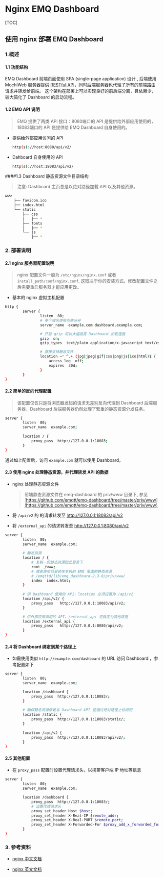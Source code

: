 # Nginx EMQ Dashboard

[TOC]

## 使用 nginx 部署 EMQ Dashboard

### 1.概述

#### 1.1 功能结构 

EMQ Dashboard 前端页面使用 SPA (single-page application) 设计 , 后端使用 MochiWeb 服务器提供 [RESTful API](http://emqtt.io/docs/v2/rest.html)，同时后端服务器也代理了所有的前端路由请求并转发给前端。 这个架构在部署上可以实现良好的前后端分离，且依赖少，较大简化了 Dashboard 的启动流程。

#### 1.2 EMQ API 说明

> EMQ 提供了两类 API 接口：8080端口的 API 是提供给外部应用使用的，18083端口的 API 是提供给 EMQ Dashboard 自身使用的。　

- 提供给外部应用访问的 API

  ```bash
  http(s)://host:8080/api/v2/
  ```

- Dahboard 自身使用的 API

  ```bash
  http(s)://host:18083/api/v2/
  ```

####1.3  Dashboard 静态资源文件目录结构

> 注意: Dashboard 主页总是以绝对路径加载 API 以及其他资源。

```bash
www
    ├── favicon.ico
    ├── index.html
    └── static
        ├── css
        │   ├── *
        ├── fonts
        │   ├── *
        └── js
            ├── *
```



### 2. 部署说明

#### 2.1 nginx 服务器配置说明
> nginx 配置文件一般为 `/etc/nginx/nginx.conf` 或者 `install_path/conf/nginx.conf`, 这取决于你的安装方式。修改配置文件之后需要重启服务器才能应用更改。

- 基本的 nginx 虚拟主机配置

```bash
http {
        server {
                listen  80;
                # 多个域名使用空格分开
                server_name  example.com dashboard.example.com;

                # 开启 gzip 可以大幅提高 Dashboard 加载速度
                gzip  on;
                gzip_types  text/plain application/x-javascript text/css application/javascript text/javascript;

                # 直接支持静态文件
                location ~* ^.+.(jpg|jpeg|gif|css|png|js|ico|html)$ {
                    access_log  off;
                    expires  30d;
                }
        }
}
```

#### 2.2 简单的反向代理配置

> 该配置仅仅只是将浏览器发起的请求无差别反向代理到 Dashboard 后端服务器，Dashboard 后端服务器仍然处理了繁重的静态资源分发任务。

```bash
server {
        listen  80;
        server_name  example.com;
        
        location / {
            proxy_pass  http://127.0.0.1:18083;
        }
}
```

通过如上配置后，访问 `example.com` 就可以使用 Dashboard。

#### 2.3 使用 nginx 处理静态资源，并代理转发 API 的数据

- nginx 处理静态资源文件

  > 前端静态资源文件在 emq-dashboard 的 priv/www 目录下, 参见[https://github.com/emqtt/emq-dashboard/tree/master/priv/www](https://github.com/emqtt/emq-dashboard/tree/master/priv/www)  

- 将 `/api/v2` 的 的请求转发至 http://127.0.0.1:18083/api/v2

- 将 `/external_api` 的请求转发至 http://127.0.0.1:8080/api/v2

```bash
server {
        listen  80;
        server_name  example.com;
        
        # 静态资源
        location / {
            # 复制一份静态资源到此目录下
            root  /www;
            # 或者使用已安装在本机的 EMQ 里面的静态资源
            # /emqttd/lib/emq_dashboard-2.3.0/priv/www/
            index  index.html;
        }
        
        # 供 Dashboard 使用的 API，location 必须设置为 /api/v2
        location /api/v2/ {
            proxy_pass   http://127.0.0.1:18083/api/v2;
        }

        # 供外部应用调用的 API，/external_api 可自定为其他路径
        location /external_api {
            proxy_pass   http://127.0.0.1:8080/api/v2;
        }
}
```

#### 2.4 将 Dashboard 绑定到某个路径上
- 如需使用类似 `http://example.com/dashboard` 的 URL 访问 Dashboard ，参考配置如下

```bash
server {
        listen  80;
        server_name  example.com;

        location /dashboard {
            proxy_pass  http://127.0.0.1:18083/;
        }
        
        # 确保静态资源依赖与 Dashboard API 能通过绝对路径上访问到
        location /static {
            proxy_pass  http://127.0.0.1:18083/static/;
        }
        
        location /api/v2 {
            proxy_pass  http://127.0.0.1:18083/api/v2/;
        }
}
```


#### 2.5 其他配置
- 在 `proxy_pass` 配置时设置代理请求头，以携带客户端 IP 地址等信息
```bash
server {
        listen  80;
        server_name  example.com;

        location /dashboard {
            proxy_pass  http://127.0.0.1:18083/;
            # 设置代理请求头
            proxy_set_header Host $host;
            proxy_set_header X-Real-IP $remote_addr;
            proxy_set_header X-Real-PORT $remote_port;
            proxy_set_header X-Forwarded-For $proxy_add_x_forwarded_for;
        }
}
```

### 3. 参考资料

- [nginx 中文文档](http://www.nginx.cn/doc/)


- [nginx 英文文档](http://www.nginx.cn/doc/)

